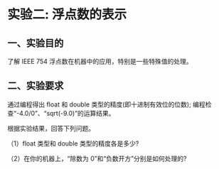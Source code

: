 # 实验二: 浮点数的表示

## 一、实验目的

了解 IEEE 754 浮点数在机器中的应用，特别是一些特殊值的处理。 

## 二、实验要求

通过编程得出 float 和 double 类型的精度(即十进制有效位的位数); 编程检查“-4.0/0”、“sqrt(-9.0)”的运算结果。

根据实验结果，回答下列问题。

（1）float 类型和 double 类型的精度各是多少? 



（2）在你的机器上，“除数为 0”和“负数开方”分别是如何处理的?
